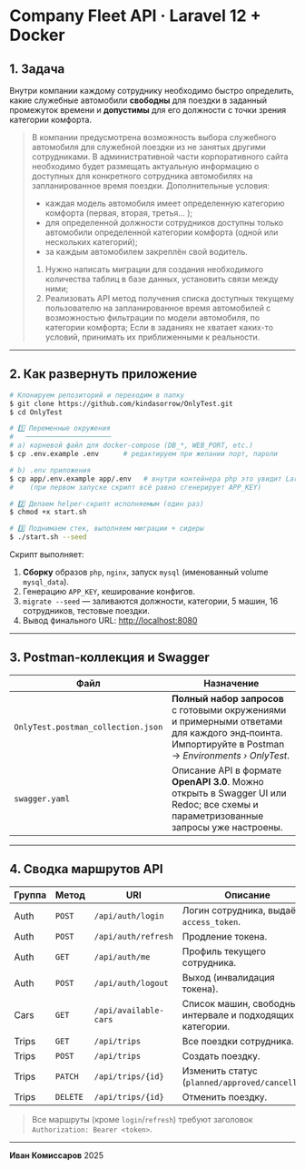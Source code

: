 # Company Fleet API · Laravel 12 + Docker

## 1. Задача

Внутри компании каждому сотруднику необходимо быстро определить, какие служебные автомобили **свободны** для поездки в заданный промежуток времени и **допустимы** для его должности с точки зрения категории комфорта.

> В компании предусмотрена возможность выбора служебного автомобиля для служебной поездки из не занятых другими сотрудниками. В административной части корпоративного сайта необходимо будет размещать актуальную информацию о доступных для конкретного сотрудника автомобилях на запланированное время поездки.
Дополнительные условия:
> - каждая модель автомобиля имеет определенную категорию комфорта (первая, вторая, третья... );
> - для определенной должности сотрудников доступны только автомобили определенной категории комфорта (одной или нескольких категорий);
> - за каждым автомобилем закреплён свой водитель.
> 1. Нужно написать миграции для создания необходимого количества таблиц в базе данных, установить связи между ними;
> 2. Реализовать API метод получения списка доступных текущему пользователю на запланированное время автомобилей с возможностью фильтрации по модели автомобиля, по категории комфорта;
> Если в заданиях не хватает каких-то условий, принимать их приближенными к реальности.

---

## 2. Как развернуть приложение

```bash
# Клонируем репозиторий и переходим в папку
$ git clone https://github.com/kindasorrow/OnlyTest.git
$ cd OnlyTest

# 1️⃣ Переменные окружения
#   ─────────────────────
# a) корневой файл для docker‑compose (DB_*, WEB_PORT, etc.)
$ cp .env.example .env      # редактируем при желании порт, пароли

# b) .env приложения
$ cp app/.env.example app/.env   # внутри контейнера php это увидит Laravel
#    (при первом запуске скрипт всё равно сгенерирует APP_KEY)

# 2️⃣ Делаем helper‑скрипт исполняемым (один раз)
$ chmod +x start.sh

# 3️⃣ Поднимаем стек, выполняем миграции + сидеры
$ ./start.sh --seed
```

Скрипт выполняет:

1. **Сборку** образов `php`, `nginx`, запуск `mysql` (именованный volume `mysql_data`).
2. Генерацию `APP_KEY`, кеширование конфигов.
3. `migrate --seed` — заливаются должности, категории, 5 машин, 16 сотрудников, тестовые поездки.
4. Вывод финального URL: [http://localhost:8080](http://localhost:8080)

---

## 3. Postman‑коллекция и Swagger

| Файл                               | Назначение                                                                                                                                         |
| ---------------------------------- |----------------------------------------------------------------------------------------------------------------------------------------------------|
| `OnlyTest.postman_collection.json` | **Полный набор запросов** с готовыми окружениями и примерными ответами для каждого энд‑поинта. Импортируйте в Postman → *Environments › OnlyTest*. |
| `swagger.yaml`                     | Описание API в формате **OpenAPI 3.0**. Можно открыть в Swagger UI или Redoc; все схемы и параметризованные запросы уже настроены.                 |

---

## 4. Сводка маршрутов API

| Группа | Метод    | URI                   | Описание                                                       |
| ------ | -------- | --------------------- |----------------------------------------------------------------|
| Auth   | `POST`   | `/api/auth/login`     | Логин сотрудника, выдаёт `access_token`.                       |
| Auth   | `POST`   | `/api/auth/refresh`   | Продление токена.                                              |
| Auth   | `GET`    | `/api/auth/me`        | Профиль текущего сотрудника.                                   |
| Auth   | `POST`   | `/api/auth/logout`    | Выход (инвалидация токена).                                    |
| Cars   | `GET`    | `/api/available-cars` | Список машин, свободных в интервале и подходящих по категории. |
| Trips  | `GET`    | `/api/trips`          | Все поездки сотрудника.                                        |
| Trips  | `POST`   | `/api/trips`          | Создать поездку.                                               |
| Trips  | `PATCH`  | `/api/trips/{id}`     | Изменить статус (`planned/approved/cancelled`).                |
| Trips  | `DELETE` | `/api/trips/{id}`     | Отменить поездку.                                              |

> Все маршруты (кроме `login`/`refresh`) требуют заголовок `Authorization: Bearer <token>`.

---

**Иван Комиссаров** 2025

